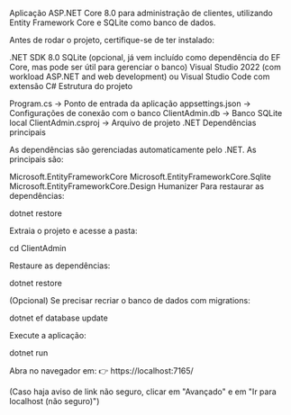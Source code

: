 Aplicação ASP.NET Core 8.0 para administração de clientes, utilizando Entity Framework Core e SQLite como banco de dados.

Antes de rodar o projeto, certifique-se de ter instalado:

.NET SDK 8.0
SQLite (opcional, já vem incluído como dependência do EF Core, mas pode ser útil para gerenciar o banco)
Visual Studio 2022 (com workload ASP.NET and web development) ou Visual Studio Code com extensão C#
Estrutura do projeto

Program.cs → Ponto de entrada da aplicação
appsettings.json → Configurações de conexão com o banco
ClientAdmin.db → Banco SQLite local
ClientAdmin.csproj → Arquivo de projeto .NET
Dependências principais

As dependências são gerenciadas automaticamente pelo .NET. As principais são:

Microsoft.EntityFrameworkCore
Microsoft.EntityFrameworkCore.Sqlite
Microsoft.EntityFrameworkCore.Design
Humanizer
Para restaurar as dependências:

dotnet restore

Extraia o projeto e acesse a pasta:

cd ClientAdmin


Restaure as dependências:

dotnet restore


(Opcional) Se precisar recriar o banco de dados com migrations:

dotnet ef database update


Execute a aplicação:

dotnet run


Abra no navegador em:
👉 https://localhost:7165/

(Caso haja aviso de link não seguro, clicar em "Avançado" e em "Ir para localhost (não seguro)")
